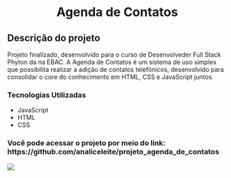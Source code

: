 <h1 align="center"> Agenda de Contatos </h1>

<h2> Descrição do projeto </h2> 
<p> Projeto finalizado, desenvolvido para o curso de Desenvolveder Full Stack Phyton da na EBAC. A Agenda de Contatos é um sistema de uso simples que possibilita realizar a adição de contatos telefônicos, desenvolvido para consolidar o core do conhecimento em HTML, CSS e JavaScript juntos.
</p2>

<h3> Tecnologias Utilizadas </h3>
<ul>
  <li>JavaScript</li>
  <li>HTML</li>
  <li>CSS</li>
</ul>

<h3> Você pode acessar o projeto por meio do link: https://github.com/analiceleite/projeto_agenda_de_contatos </h3>
<img src= "https://img.shields.io/badge/Status-Completed-green"/>
